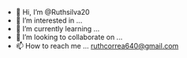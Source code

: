 - 👋 Hi, I’m @Ruthsilva20
- 👀 I’m interested in ...
- 🌱 I’m currently learning ...
- 💞️ I’m looking to collaborate on ...
- 📫 How to reach me ... ruthcorrea640@gmail.com

<!---
Ruthsilva20/Ruthsilva20 is a ✨ special ✨ repository because its `README.md` (this file) appears on your GitHub profile.
You can click the Preview link to take a look at your changes.
--->
